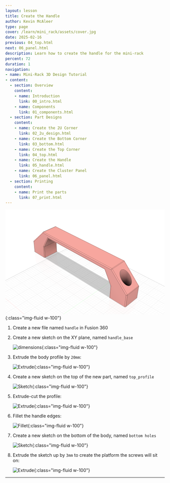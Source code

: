 ```yaml
---
layout: lesson
title: Create the Handle
author: Kevin McAleer
type: page
cover: /learn/mini_rack/assets/cover.jpg
date: 2025-02-16
previous: 04_top.html
next: 06_panel.html
description: Learn how to create the handle for the mini-rack
percent: 72
duration: 1
navigation:
- name: Mini-Rack 3D Design Tutorial
- content:
  - section: Overview
    content:
    - name: Introduction
      link: 00_intro.html
    - name: Components
      link: 01_components.html
  - section: Part Designs
    content:
    - name: Create the 2U Corner
      link: 02_2u_design.html
    - name: Create the Bottom Corner
      link: 03_bottom.html
    - name: Create the Top Corner
      link: 04_top.html
    - name: Create the Handle
      link: 05_handle.html
    - name: Create the Cluster Panel
      link: 06_panel.html
  - section: Printing
    content:
    - name: Print the parts
      link: 07_print.html
---
```



![Handle Design](assets/handle_design.png){:class="img-fluid w-100"}

1. Create a new file named `handle` in Fusion 360

1. Create a new sketch on the XY plane, named `handle_base`

    ![dimensions](/learn/mini_rack/assets/handle_01_sketch.png){:class="img-fluid w-100"}

1. Extrude the body profile by `20mm`:

    ![Extrude](/learn/mini_rack/assets/handle_02_extrude.png){:class="img-fluid w-100"}

1. Create a new sketch on the top of the new part, named `top_profile`

    ![Sketch](/learn/mini_rack/assets/handle_03_sketch.png){:class="img-fluid w-100"}

1. Extrude-cut the profile:

    ![Extrude](/learn/mini_rack/assets/handle_04_extrude.png){:class="img-fluid w-100"}

1. Fillet the handle edges:

    ![Fillet](/learn/mini_rack/assets/handle_05_fillet.png){:class="img-fluid w-100"}

1. Create a new sketch on the bottom of the body, named `bottom holes`

    ![Sketch](/learn/mini_rack/assets/handle_06_sketch.png){:class="img-fluid w-100"}

1. Extrude the sketch up by `3mm` to create the platform the screws will sit on:

    ![Extrude](/learn/mini_rack/assets/handle_07_extrude.png){:class="img-fluid w-100"}

---
